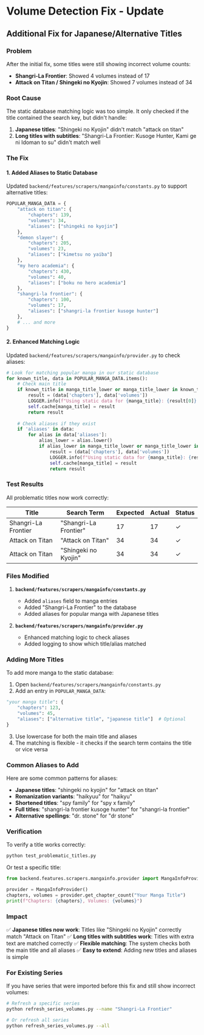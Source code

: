 # Volume Detection Fix - Update

## Additional Fix for Japanese/Alternative Titles

### Problem
After the initial fix, some titles were still showing incorrect volume counts:
- **Shangri-La Frontier**: Showed 4 volumes instead of 17
- **Attack on Titan / Shingeki no Kyojin**: Showed 7 volumes instead of 34

### Root Cause
The static database matching logic was too simple. It only checked if the title contained the search key, but didn't handle:
1. **Japanese titles**: "Shingeki no Kyojin" didn't match "attack on titan"
2. **Long titles with subtitles**: "Shangri-La Frontier: Kusoge Hunter, Kami ge ni Idoman to su" didn't match well

### The Fix

#### 1. Added Aliases to Static Database

Updated `backend/features/scrapers/mangainfo/constants.py` to support alternative titles:

```python
POPULAR_MANGA_DATA = {
    "attack on titan": {
        "chapters": 139, 
        "volumes": 34, 
        "aliases": ["shingeki no kyojin"]
    },
    "demon slayer": {
        "chapters": 205, 
        "volumes": 23, 
        "aliases": ["kimetsu no yaiba"]
    },
    "my hero academia": {
        "chapters": 430, 
        "volumes": 40, 
        "aliases": ["boku no hero academia"]
    },
    "shangri-la frontier": {
        "chapters": 100, 
        "volumes": 17, 
        "aliases": ["shangri-la frontier kusoge hunter"]
    },
    # ... and more
}
```

#### 2. Enhanced Matching Logic

Updated `backend/features/scrapers/mangainfo/provider.py` to check aliases:

```python
# Look for matching popular manga in our static database
for known_title, data in POPULAR_MANGA_DATA.items():
    # Check main title
    if known_title in manga_title_lower or manga_title_lower in known_title:
        result = (data['chapters'], data['volumes'])
        LOGGER.info(f"Using static data for {manga_title}: {result[0]} chapters, {result[1]} volumes (matched: {known_title})")
        self.cache[manga_title] = result
        return result
    
    # Check aliases if they exist
    if 'aliases' in data:
        for alias in data['aliases']:
            alias_lower = alias.lower()
            if alias_lower in manga_title_lower or manga_title_lower in alias_lower:
                result = (data['chapters'], data['volumes'])
                LOGGER.info(f"Using static data for {manga_title}: {result[0]} chapters, {result[1]} volumes (matched alias: {alias})")
                self.cache[manga_title] = result
                return result
```

### Test Results

All problematic titles now work correctly:

| Title | Search Term | Expected | Actual | Status |
|-------|-------------|----------|--------|--------|
| Shangri-La Frontier | "Shangri-La Frontier" | 17 | 17 | ✓ |
| Attack on Titan | "Attack on Titan" | 34 | 34 | ✓ |
| Attack on Titan | "Shingeki no Kyojin" | 34 | 34 | ✓ |

### Files Modified

1. **`backend/features/scrapers/mangainfo/constants.py`**
   - Added `aliases` field to manga entries
   - Added "Shangri-La Frontier" to the database
   - Added aliases for popular manga with Japanese titles

2. **`backend/features/scrapers/mangainfo/provider.py`**
   - Enhanced matching logic to check aliases
   - Added logging to show which title/alias matched

### Adding More Titles

To add more manga to the static database:

1. Open `backend/features/scrapers/mangainfo/constants.py`
2. Add an entry in `POPULAR_MANGA_DATA`:

```python
"your manga title": {
    "chapters": 123,
    "volumes": 45,
    "aliases": ["alternative title", "japanese title"]  # Optional
}
```

3. Use lowercase for both the main title and aliases
4. The matching is flexible - it checks if the search term contains the title or vice versa

### Common Aliases to Add

Here are some common patterns for aliases:
- **Japanese titles**: "shingeki no kyojin" for "attack on titan"
- **Romanization variants**: "haikyuu" for "haikyu"
- **Shortened titles**: "spy family" for "spy x family"
- **Full titles**: "shangri-la frontier kusoge hunter" for "shangri-la frontier"
- **Alternative spellings**: "dr. stone" for "dr stone"

### Verification

To verify a title works correctly:

```bash
python test_problematic_titles.py
```

Or test a specific title:

```python
from backend.features.scrapers.mangainfo.provider import MangaInfoProvider

provider = MangaInfoProvider()
chapters, volumes = provider.get_chapter_count("Your Manga Title")
print(f"Chapters: {chapters}, Volumes: {volumes}")
```

### Impact

✅ **Japanese titles now work**: Titles like "Shingeki no Kyojin" correctly match "Attack on Titan"
✅ **Long titles with subtitles work**: Titles with extra text are matched correctly
✅ **Flexible matching**: The system checks both the main title and all aliases
✅ **Easy to extend**: Adding new titles and aliases is simple

### For Existing Series

If you have series that were imported before this fix and still show incorrect volumes:

```bash
# Refresh a specific series
python refresh_series_volumes.py --name "Shangri-La Frontier"

# Or refresh all series
python refresh_series_volumes.py --all
```
